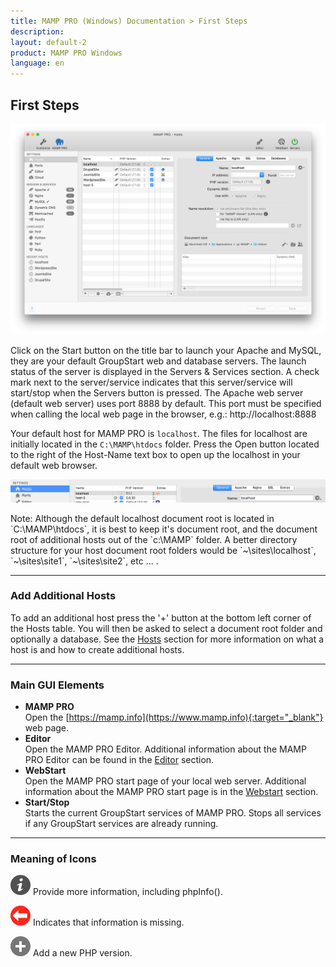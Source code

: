 ```yaml
---
title: MAMP PRO (Windows) Documentation > First Steps
description: 
layout: default-2
product: MAMP PRO Windows
language: en
---
```


## First Steps

![MAMP](/en/MAMP-PRO-Mac/First-Steps/FirstSteps.png)

Click on the Start button on the title bar to launch your Apache and MySQL, they are your default GroupStart web and database servers. The launch status of the server is displayed in the Servers & Services section. A check mark next to the server/service indicates that this server/service will start/stop when the Servers button is pressed.  The Apache web server (default web server) uses port 8888 by default. This port must be specified when calling the local web page in the browser, e.g.: http://localhost:8888

Your default host for MAMP PRO is `localhost`. The files for localhost are initially located in the `C:\MAMP\htdocs` folder. Press the Open button located to the right of the Host-Name text box to open up the localhost in your default web browser.

![MAMP](/en/MAMP-PRO-Mac/First-Steps/OpenLocalHost.png)

<div class="alert" role="alert">
Note: Although the default localhost document root is located in `C:\MAMP\htdocs`, it is best to keep it's document root, and the document root of additional hosts out of the `c:\MAMP` folder. A better directory structure for your host document root folders would be `~\sites\localhost`, `~\sites\site1`, `~\sites\site2`, etc ... .
</div>

---

### Add Additional Hosts

To add an additional host press the '+' button at the bottom left corner of the Hosts table. You will then be asked to select a document root folder and optionally a database. See the [Hosts](../Settings/Hosts/General) section for more information on what a host is and how to create additional hosts.

---

### Main GUI Elements

*  **MAMP PRO**  
   Open the  [https://mamp.info](https://www.mamp.info){:target="_blank"} web page.
*  **Editor**  
   Open the MAMP PRO Editor. Additional information about the MAMP PRO Editor can be found in the [Editor](../Editor/)
   section.
*  **WebStart**  
   Open the MAMP PRO start page of your local web server.
   Additional information about the MAMP PRO start page is in the [Webstart](../WebStart) section.
*  **Start/Stop**  
   Starts the current GroupStart services of MAMP PRO. Stops all services if any GroupStart services are already running. 
   
---

### Meaning of Icons


![MAMP](/en/MAMP-PRO-Mac/First-Steps/info.png) Provide more information, including phpInfo().

![MAMP](/en/MAMP-PRO-Mac/First-Steps/RedArrow.png) Indicates that information is missing.

![MAMP](/en/MAMP-PRO-Mac/First-Steps/Plus.png) Add a new PHP version.
